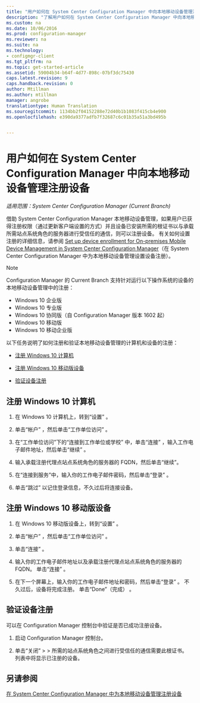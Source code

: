 ```yaml
---
title: "用户如何在 System Center Configuration Manager 中向本地移动设备管理注册设备"
description: "了解用户如何在 System Center Configuration Manager 中向本地移动设备管理注册设备。"
ms.custom: na
ms.date: 10/06/2016
ms.prod: configuration-manager
ms.reviewer: na
ms.suite: na
ms.technology:
- configmgr-client
ms.tgt_pltfrm: na
ms.topic: get-started-article
ms.assetid: 59004b34-b64f-4d77-898c-07bf3dc75430
caps.latest.revision: 9
caps.handback.revision: 0
author: Mtillman
ms.author: mtillman
manager: angrobe
translationtype: Human Translation
ms.sourcegitcommit: 1134bb2f04152288e72d40b1b1083f415cb4e900
ms.openlocfilehash: e390da9377adfb7f32687c6c01b35a51a3bd495b


---
```

# <a name="how-users-enroll-devices-with-on-premises-mobile-device-management-in-system-center-configuration-manager"></a>用户如何在 System Center Configuration Manager 中向本地移动设备管理注册设备

*适用范围：System Center Configuration Manager (Current Branch)*

借助 System Center Configuration Manager 本地移动设备管理，如果用户已获得注册权限（通过更新客户端设置的方式）并且设备已安装所需的根证书以与承载所需站点系统角色的服务器进行受信任的通信，则可以注册设备。 有关如何设置注册的详细信息，请参阅 [Set up device enrollment for On-premises Mobile Device Management in System Center Configuration Manager](../../mdm/get-started/set-up-device-enrollment-on-premises-mdm.md)（在 System Center Configuration Manager 中为本地移动设备管理设置设备注册）。  

 > [!NOTE]  
>  Configuration Manager 的 Current Branch 支持针对运行以下操作系统的设备的本地移动设备管理中的注册：  
>   
>  -  Windows 10 企业版  
> -   Windows 10 专业版  
> -   Windows 10 协同版（自 Configuration Manager 版本 1602 起）  
> -   Windows 10 移动版  
> -   Windows 10 移动企业版

以下任务说明了如何注册和验证本地移动设备管理的计算机和设备的注册：  

-   [注册 Windows 10 计算机](#bkmk_enrollDesk)  

-   [注册 Windows 10 移动版设备](#bkmk_enrollMob)  

-   [验证设备注册](#bkmk_verify)  

##  <a name="a-namebkmkenrolldeska-enroll-a-windows-10-computer"></a><a name="bkmk_enrollDesk"></a> 注册 Windows 10 计算机  

1.  在 Windows 10 计算机上，转到“设置” 。  

2.  单击“帐户” ，然后单击“工作单位访问” 。  

3.  在“工作单位访问”下的“连接到工作单位或学校” 中，单击“连接” ，输入工作电子邮件地址，然后单击“继续” 。  

4.  输入承载注册代理点站点系统角色的服务器的 FQDN，然后单击“继续”。  

5.  在“连接到服务”中，输入你的工作电子邮件密码，然后单击“登录” 。  

6.  单击“跳过”  以记住登录信息，不久过后将连接设备。  

##  <a name="a-namebkmkenrollmoba-enroll-a-windows-10-mobile-device"></a><a name="bkmk_enrollMob"></a> 注册 Windows 10 移动版设备  

1.  在 Windows 10 移动版设备上，转到“设置” 。  

2.  单击“帐户” ，然后单击“工作单位访问” 。  

3.  单击“连接” 。  

4.  输入你的工作电子邮件地址以及承载注册代理点站点系统角色的服务器的 FQDN。 单击“连接” 。  

5.  在下一个屏幕上，输入你的工作电子邮件地址和密码，然后单击“登录” 。 不久过后，设备将完成注册。 单击“Done”（完成） 。  

##  <a name="a-namebkmkverifya-verify-device-enrollment"></a><a name="bkmk_verify"></a> 验证设备注册  
 可以在 Configuration Manager 控制台中验证是否已成功注册设备。  

1.  启动 Configuration Manager 控制台。  

2.  单击“关闭”  >  > 所需的站点系统角色之间进行受信任的通信需要此根证书。 列表中将显示已注册的设备。  

## <a name="see-also"></a>另请参阅  
 [在 System Center Configuration Manager 中为本地移动设备管理注册设备](../../mdm/deploy-use/enroll-devices-on-premises-mdm.md)



<!--HONumber=Nov16_HO1-->


